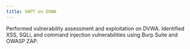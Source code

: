 ```yaml
---
title: VAPT on DVWA
---
```


Performed vulnerability assessment and exploitation on DVWA. Identified XSS, SQLi, and command injection vulnerabilities using Burp Suite and OWASP ZAP.
